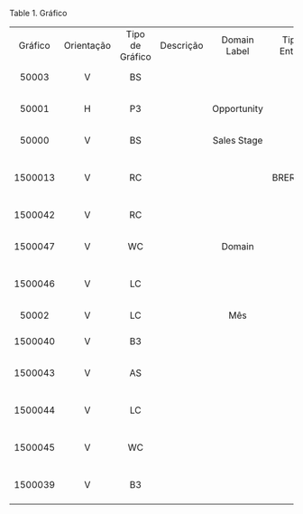 <div id="d2499e1" class="table">

<div class="table-title">

Table 1. Gráfico

</div>

<div class="table-contents">

|         |            |                 |           |              |                  |                |             |                                  |             |            |                  |                  |
| :-----: | :--------: | :-------------: | :-------: | :----------: | :--------------: | :------------: | :---------: | :------------------------------: | :---------: | :--------: | :--------------: | :--------------: |
| Gráfico | Orientação | Tipo de Gráfico | Descrição | Domain Label | Tipo de Entidade | Exibir Legenda | Time Series |               Nome               | Range Label | Time Scope | Unidade de Tempo | Altura da Janela |
|  50003  |     V      |       BS        |           |              |        D         |      true      |    false    |         My Open Requests         |             |     0      |                  |       300        |
|  50001  |     H      |       P3        |           | Opportunity  |        D         |      true      |    false    |   My Opportunities by Campaign   |  Campaign   |     0      |                  |       300        |
|  50000  |     V      |       BS        |           | Sales Stage  |        D         |      true      |    false    |        My Sales Pipeline         |    Value    |     0      |                  |       300        |
| 1500013 |     V      |       RC        |           |              |    BRERP0001     |      true      |    false    | Estoque Disponivel por Categoria |             |     0      |                  |        0         |
| 1500042 |     V      |       RC        |           |              |        U         |      true      |    false    |       Clientes por Estado        |             |     0      |                  |       300        |
| 1500047 |     V      |       WC        |           |    Domain    |        U         |     false      |    false    |    Maiores Pedidos Hora x Dia    |    Range    |     0      |                  |       300        |
| 1500046 |     V      |       LC        |           |              |        U         |     false      |    true     |  Analise de Curvatura de Fluxo   |             |     90     |        D         |       300        |
|  50002  |     V      |       LC        |           |     Mês      |        D         |     false      |    true     |          Vendas Anuais           |    Valor    |     12     |        M         |       300        |
| 1500040 |     V      |       B3        |           |              |        U         |     false      |    false    |      Ranking de Vendedores       |             |     0      |                  |       300        |
| 1500043 |     V      |       AS        |           |              |        U         |     false      |    true     |   Vendas Por Categoria 30 dias   |             |     30     |        D         |       300        |
| 1500044 |     V      |       LC        |           |              |        U         |     false      |    true     |      Fluxo de Caixa 30 Dias      |             |     30     |        D         |       300        |
| 1500045 |     V      |       WC        |           |              |        U         |     false      |    false    |    Vendas por Estado x Cidade    |             |     0      |                  |       300        |
| 1500039 |     V      |       B3        |           |              |        U         |      true      |    false    |  Top 5 por Categoria de Produto  |             |     0      |                  |       300        |

</div>

</div>
